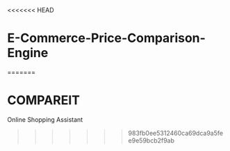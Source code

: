 <<<<<<< HEAD
# E-Commerce-Price-Comparison-Engine

=======
# COMPAREIT
Online Shopping Assistant
>>>>>>> 983fb0ee5312460ca69dca9a5fee9e59bcb2f9ab
